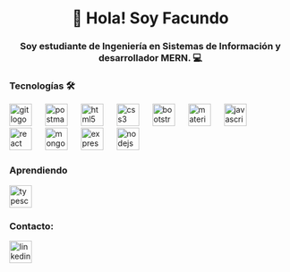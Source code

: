 <h1 align="center">👋 Hola! Soy Facundo</h1>

<h3 align="center">Soy estudiante de Ingeniería en Sistemas de Información y desarrollador MERN. 💻</h3>

<h3 align="left">Tecnologías 🛠️</h3>

<div align="left">
  <img src="https://skillicons.dev/icons?i=git" height="40" alt="git logo" style="margin-right: 20px;" />
  <img src="https://skillicons.dev/icons?i=postman" height="40" alt="postman logo" style="margin-right: 20px;" />
  <img src="https://skillicons.dev/icons?i=html" height="40" alt="html5 logo" style="margin-right: 20px;" />
  <img src="https://skillicons.dev/icons?i=css" height="40" alt="css3 logo" style="margin-right: 20px;" />
  <img src="https://skillicons.dev/icons?i=bootstrap" height="40" alt="bootstrap logo" style="margin-right: 20px;" />
  <img src="https://cdn.jsdelivr.net/gh/devicons/devicon/icons/materialui/materialui-original.svg" height="40" alt="materialui logo" style="margin-right: 20px;" />
  <img src="https://skillicons.dev/icons?i=js" height="40" alt="javascript logo" style="margin-right: 20px;" />
  <img src="https://skillicons.dev/icons?i=react" height="40" alt="react logo" style="margin-right: 20px;" />
  <img src="https://skillicons.dev/icons?i=mongodb" height="40" alt="mongodb logo" style="margin-right: 20px;" />
  <img src="https://skillicons.dev/icons?i=express" height="40" alt="express logo" style="margin-right: 20px;" />
  <img src="https://skillicons.dev/icons?i=nodejs" height="40" alt="nodejs logo" style="margin-right: 20px;" />
</div>

<h3 align="left">Aprendiendo</h3>

<div align="left">
  <img src="https://cdn.jsdelivr.net/gh/devicons/devicon/icons/typescript/typescript-original.svg" height="40" alt="typescript logo" style="margin-right: 20px;" />
</div>

<h3 align="left">Contacto:</h3>

<div align="left">
  <a href="https://www.linkedin.com/in/fnsantillan" target="_blank">
    <img src="https://skillicons.dev/icons?i=linkedin" height="40" alt="linkedin logo" style="margin-right: 20px;" />
  </a>
</div>
